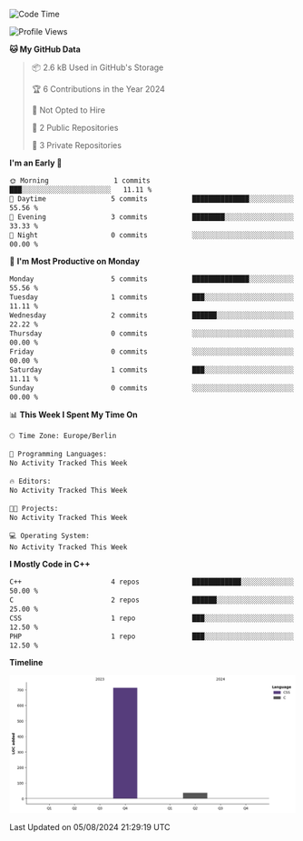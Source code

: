 <!--START_SECTION:waka-->
![Code Time](http://img.shields.io/badge/Code%20Time-0%20secs-blue)

![Profile Views](http://img.shields.io/badge/Profile%20Views-1-blue)

**🐱 My GitHub Data** 

> 📦 2.6 kB Used in GitHub's Storage 
 > 
> 🏆 6 Contributions in the Year 2024
 > 
> 🚫 Not Opted to Hire
 > 
> 📜 2 Public Repositories 
 > 
> 🔑 3 Private Repositories 
 > 
**I'm an Early 🐤** 

```text
🌞 Morning                1 commits           ███░░░░░░░░░░░░░░░░░░░░░░   11.11 % 
🌆 Daytime                5 commits           ██████████████░░░░░░░░░░░   55.56 % 
🌃 Evening                3 commits           ████████░░░░░░░░░░░░░░░░░   33.33 % 
🌙 Night                  0 commits           ░░░░░░░░░░░░░░░░░░░░░░░░░   00.00 % 
```
📅 **I'm Most Productive on Monday** 

```text
Monday                   5 commits           ██████████████░░░░░░░░░░░   55.56 % 
Tuesday                  1 commits           ███░░░░░░░░░░░░░░░░░░░░░░   11.11 % 
Wednesday                2 commits           ██████░░░░░░░░░░░░░░░░░░░   22.22 % 
Thursday                 0 commits           ░░░░░░░░░░░░░░░░░░░░░░░░░   00.00 % 
Friday                   0 commits           ░░░░░░░░░░░░░░░░░░░░░░░░░   00.00 % 
Saturday                 1 commits           ███░░░░░░░░░░░░░░░░░░░░░░   11.11 % 
Sunday                   0 commits           ░░░░░░░░░░░░░░░░░░░░░░░░░   00.00 % 
```


📊 **This Week I Spent My Time On** 

```text
🕑︎ Time Zone: Europe/Berlin

💬 Programming Languages: 
No Activity Tracked This Week

🔥 Editors: 
No Activity Tracked This Week

🐱‍💻 Projects: 
No Activity Tracked This Week

💻 Operating System: 
No Activity Tracked This Week
```

**I Mostly Code in C++** 

```text
C++                      4 repos             ████████████░░░░░░░░░░░░░   50.00 % 
C                        2 repos             ██████░░░░░░░░░░░░░░░░░░░   25.00 % 
CSS                      1 repo              ███░░░░░░░░░░░░░░░░░░░░░░   12.50 % 
PHP                      1 repo              ███░░░░░░░░░░░░░░░░░░░░░░   12.50 % 
```



**Timeline**

![Lines of Code chart](https://raw.githubusercontent.com/PastingJohn/PastingJohn/main/assets/bar_graph.png)


 Last Updated on 05/08/2024 21:29:19 UTC
<!--END_SECTION:waka-->
